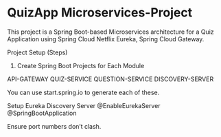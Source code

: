 # QuizApp Microservices-Project
This project is a Spring Boot-based Microservices architecture for a Quiz Application using Spring Cloud Netflix Eureka, Spring Cloud Gateway.

Project Setup (Steps)

1. Create Spring Boot Projects for Each Module

API-GATEWAY
QUIZ-SERVICE
QUESTION-SERVICE
DISCOVERY-SERVER

You can use start.spring.io to generate each of these.

Setup Eureka Discovery Server
@EnableEurekaServer
@SpringBootApplication

Ensure port numbers don’t clash.

